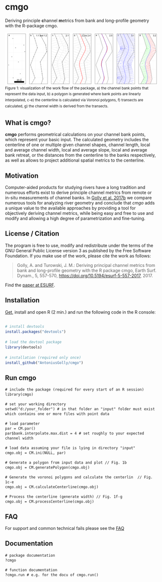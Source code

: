 # cmgo
Deriving principle **c**hannel **m**etrics from bank and long-profile geometry with the R-package cmgo.

![Workflow](https://raw.githubusercontent.com/AntoniusGolly/cmgo/master/man/figures/01-processing.png)
<sup>Figure 1: visualization of the work flow of the package, a) the channel bank points that represent the data input, b) a polygon is generated where bank points are linearly interpolated, c-e) the centerline is calculated via Voronoi polygons, f) transects are calculated, g) the channel width is derived from the transects.</sup>

## What is cmgo?

**cmgo** performs geometrical calculations on your channel bank points, which represent your basic input. The calculated geometry includes the centerline of one or multiple given channel shapes, channel length, local and average channel width, local and average slope, local and average bank retreat, or the distances from the centerline to the banks respectively, as well as allows to project additional spatial metrics to the centerline.

## Motivation

Computer-aided products for studying rivers have a long tradition and numerous efforts exist to derive principle channel metrics from remote or in-situ measurements of channel banks. In [Golly et al. 2017b](http://www.earth-surf-dynam-discuss.net/esurf-2017-32/) we compare numerous tools for analyzing river geometry and conclude that *cmgo* adds a unique value to the available approaches by providing a tool for objectively deriving channel metrics, while being easy and free to use and modify and allowing a high degree of parametrization and fine-tuning.

## License / Citation

The program is free to use, modify and redistribute under the terms of the GNU General Public License version 3 as published by the Free Software Foundation. If you make use of the work, please cite the work as follows:

>Golly, A. and Turowski, J. M.: Deriving principal channel metrics from bank and long-profile geometry with the R package cmgo, Earth Surf. Dynam., 5, 557-570, https://doi.org/10.5194/esurf-5-557-2017, 2017.

Find the [paper at ESURF](https://www.earth-surf-dynam.net/5/557/2017/esurf-5-557-2017.html).

## Installation

[Get](https://cran.r-project.org/), install and open R (2 min.) and run the following code in the R console:

```R

# install devtools 
install.packages("devtools")

# load the devtool package
library(devtools)

# installation (required only once)
install_github("AntoniusGolly/cmgo")
```

## Run cmgo
```
# include the package (required for every start of an R session)
library(cmgo)

# set your working directory 
setwd("d:/your_folder") # in that folder an "input" folder must exist which contains one or more files with point data

# load parameter
par = CM.par()
par$bank.interpolate.max.dist = 4 # set roughly to your expected channel width

# load data assuming your file is lying in directory "input"
cmgo.obj = CM.ini(NULL, par)

# Generate a polygon from input data and plot // Fig. 1b
cmgo.obj = CM.generatePolygon(cmgo.obj)

# Generate the voronoi polygons and calculate the centerlin  // Fig. 1c-e
cmgo.obj = CM.calculateCenterline(cmgo.obj)

# Process the centerline (generate width) // Fig. 1f-g
cmgo.obj = CM.processCenterline(cmgo.obj)

```

## FAQ

For support and common technical fails please see the [FAQ](FAQ.md)

## Documentation

```
# package documentation
?cmgo

# function documentation
?cmgo.run # e.g. for the docu of cmgo.run()
```

